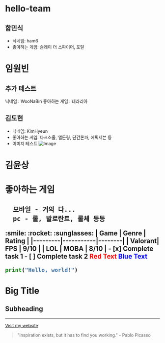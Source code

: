 # hello-team
## 함민식
* 닉네임: ham6
* 좋아하는 게임: 슬레이 더 스파이어, 포탈


 # 임원빈
 ## 추가 테스트
 닉네임 : WooNaBin
 좋아하는 게임 : 테라리아


 ## 김도현
* 닉네임: KimHyeun
* 좋아하는 게임: 다크소울, 엘든링, 단간론파, 에픽세븐 등
*  이미지 테스트
 ![Image](https://github.com/user-attachments/assets/23a9ff9f-6c14-4658-a2cb-489dc3feb3dd)
 

 # 김윤상
<h1>좋아하는 게임<h2>
<pre>
  모바일 - 거의 다...
  pc - 롤, 발로란트, 롤체 등등
</pre>
:smile: :rocket: :sunglasses:
| Game    | Genre     | Rating |
|---------|-----------|--------|
| Valorant| FPS       | 9/10   |
| LOL     | MOBA      | 8/10   |
- [x] Complete task 1
- [ ] Complete task 2
<span style="color:red">Red Text</span>
<span style="color:blue">Blue Text</span>

```python
print("Hello, world!")
```
# Big Title
## Subheading
---
[Visit my website](https://www.naver.com)
> "Inspiration exists, but it has to find you working." - Pablo Picasso
